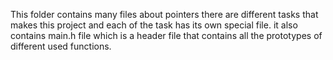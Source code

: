This folder contains many files about pointers
there are different tasks that makes this project and each
of the task has its own special file.
it also contains main.h file which is a header file that contains all the
prototypes of different used functions.